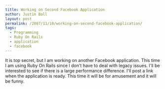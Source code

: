 ```yaml
---
title: Working on Second Facebook Application
author: Justin Ball
layout: post
permalink: /2007/11/10/working-on-second-facebook-application/
tags:
  - Programming
  - Ruby On Rails
  - application
  - facebook
---
```


It is top secret, but I am working on another Facebook application. This time I am using Ruby On Rails since I don't have to deal with legacy issues. I'll be interested to see if there is a large performance difference. I'll post a link when the application is ready. This time it will be for amusement and it will be funny.